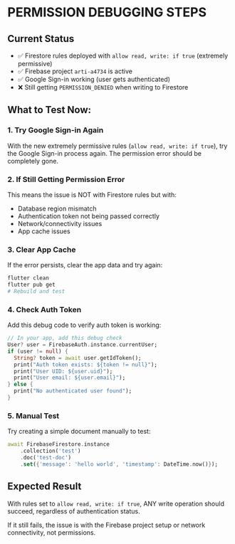 # PERMISSION DEBUGGING STEPS

## Current Status
- ✅ Firestore rules deployed with `allow read, write: if true` (extremely permissive)
- ✅ Firebase project `arti-a4734` is active
- ✅ Google Sign-in working (user gets authenticated)
- ❌ Still getting `PERMISSION_DENIED` when writing to Firestore

## What to Test Now:

### 1. **Try Google Sign-in Again**
With the new extremely permissive rules (`allow read, write: if true`), try the Google Sign-in process again. The permission error should be completely gone.

### 2. **If Still Getting Permission Error**
This means the issue is NOT with Firestore rules but with:
- Database region mismatch
- Authentication token not being passed correctly
- Network/connectivity issues
- App cache issues

### 3. **Clear App Cache**
If the error persists, clear the app data and try again:
```bash
flutter clean
flutter pub get
# Rebuild and test
```

### 4. **Check Auth Token**
Add this debug code to verify auth token is working:
```dart
// In your app, add this debug check
User? user = FirebaseAuth.instance.currentUser;
if (user != null) {
  String? token = await user.getIdToken();
  print("Auth token exists: ${token != null}");
  print("User UID: ${user.uid}");
  print("User email: ${user.email}");
} else {
  print("No authenticated user found");
}
```

### 5. **Manual Test**
Try creating a simple document manually to test:
```dart
await FirebaseFirestore.instance
    .collection('test')
    .doc('test-doc')
    .set({'message': 'hello world', 'timestamp': DateTime.now()});
```

## Expected Result
With rules set to `allow read, write: if true`, ANY write operation should succeed, regardless of authentication status.

If it still fails, the issue is with the Firebase project setup or network connectivity, not permissions.
